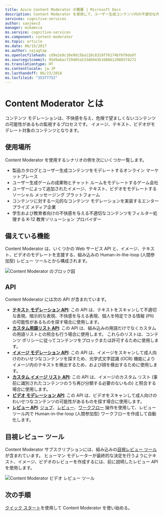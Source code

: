 ```yaml
---
title: Azure Content Moderator の概要 | Microsoft Docs
description: Content Moderator を使用して、ユーザー生成コンテンツ内の不適切な内容を追跡、フラグ付け、評価、フィルター処理する方法について説明します。
services: cognitive-services
author: sanjeev3
manager: mikemcca
ms.service: cognitive-services
ms.component: content-moderator
ms.topic: article
ms.date: 06/15/2017
ms.author: sajagtap
ms.openlocfilehash: cd9e2e9c10e9dc5ba118c8319f76174bf6f0da9f
ms.sourcegitcommit: 95d9a6acf29405a533db943b1688612980374272
ms.translationtype: HT
ms.contentlocale: ja-JP
ms.lasthandoff: 06/23/2018
ms.locfileid: "35377752"
---
```

# <a name="what-is-content-moderator"></a>Content Moderator とは

コンテンツ モデレーションは、不快感を与え、危険で望ましくないコンテンツの可能性があるもの監視するプロセスです。 イメージ、テキスト、ビデオがモデレート対象のコンテンツとなります。

## <a name="where-it-is-used"></a>使用場所

Content Moderator を使用するシナリオの例を次にいくつか一覧します。

- 製品カタログとユーザー生成コンテンツをモデレートするオンライン マーケットプレース
- ユーザー生成ゲームの成果物とチャット ルームをモデレートするゲーム会社
- ユーザーによって追加されたイメージ、テキスト、ビデオをモデレートするソーシャル メッセージング プラットフォーム
- コンテンツに対する一元的なコンテンツ モデレーションを実装するエンタープライズ メディア企業
- 学生および教育者向けの不快感を与える不適切なコンテンツをフィルター処理する K-12 教育ソリューション プロバイダー

## <a name="what-it-includes"></a>備えている機能

Content Moderator は、いくつかの Web サービス API と、イメージ、テキスト、ビデオのモデレートを支援する、組み込みの Human-in-the-loop (人間参加型) レビュー ツールとから構成されます。

![Content Moderator のブロック図](images/content-moderator-block-diagram.png)

## <a name="apis"></a>API

Content Moderator には次の API が含まれています。
  - [**テキスト モデレーション API**](text-moderation-api.md): この API は、テキストをスキャンして不適切な表現、暗示的な表現、不快感を与える表現、個人を特定できる情報 (PII) の可能性があるものを探す場合に使用します。
  - [**カスタム用語リスト API**](try-terms-list-api.md): この API は、組み込みの用語だけでなくカスタムの用語リストとの照合も行う場合に使用します。 これらのリストは、コンテンツ ポリシーに従ってコンテンツをブロックまたは許可するために使用します。  
  - [**イメージ モデレーション API**](image-moderation-api.md): この API は、イメージをスキャンして成人向けのわいせつなコンテンツを探すため、光学式文字認識 (OCR) 機能によりイメージ内のテキストを検出するため、および顔を検出するために使用します。
  - [**カスタム イメージ リスト API**](try-image-list-api.md): この API は、イメージのカスタム リスト (事前に識別されたコンテンツのうち再び分類する必要のないもの) と照合する場合に使用します。
  - [**ビデオ モデレーション API**](video-moderation-api.md): この API は、ビデオをスキャンして成人向けのわいせつなコンテンツの可能性があるものを探す場合に使用します。
  - [**レビュー API**](try-review-api-job.md): [ジョブ](try-review-api-job.md)、[レビュー](try-review-api-review.md)、[ワークフロー](try-review-api-workflow.md) 操作を使用して、レビュー ツール内で Human-in-the-loop (人間参加型) ワークフローを作成して自動化します。

## <a name="human-review-tool"></a>目視レビュー ツール

Content Moderator サブスクリプションには、組み込みの[目視レビュー ツール](Review-Tool-User-Guide/human-in-the-loop.md)が含まれています。 ヒューマン モデレーターが最終的な決定を行うようにテキスト、イメージ、ビデオのレビューを作成するには、前に説明したレビュー API を使用します。

![Content Moderator ビデオ レビュー ツール](images/video-review-default-view.png)

## <a name="next-steps"></a>次の手順

[クイック スタート](quick-start.md)を使用して Content Moderator を使い始める。
